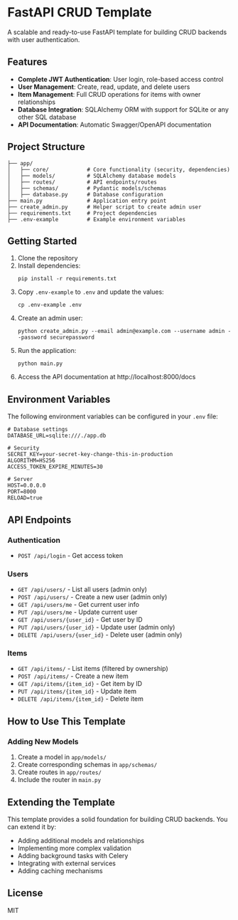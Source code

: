 # FastAPI CRUD Template

A scalable and ready-to-use FastAPI template for building CRUD backends with user authentication.

## Features

- **Complete JWT Authentication**: User login, role-based access control
- **User Management**: Create, read, update, and delete users
- **Item Management**: Full CRUD operations for items with owner relationships
- **Database Integration**: SQLAlchemy ORM with support for SQLite or any other SQL database
- **API Documentation**: Automatic Swagger/OpenAPI documentation

## Project Structure

```
├── app/
│   ├── core/            # Core functionality (security, dependencies)
│   ├── models/          # SQLAlchemy database models
│   ├── routes/          # API endpoints/routes
│   ├── schemas/         # Pydantic models/schemas
│   ├── database.py      # Database configuration
├── main.py              # Application entry point
├── create_admin.py      # Helper script to create admin user
├── requirements.txt     # Project dependencies
├── .env-example         # Example environment variables
```

## Getting Started

1. Clone the repository
2. Install dependencies:
   ```
   pip install -r requirements.txt
   ```
3. Copy `.env-example` to `.env` and update the values:
   ```
   cp .env-example .env
   ```
4. Create an admin user:
   ```
   python create_admin.py --email admin@example.com --username admin --password securepassword
   ```
5. Run the application:
   ```
   python main.py
   ```
6. Access the API documentation at http://localhost:8000/docs

## Environment Variables

The following environment variables can be configured in your `.env` file:

```
# Database settings
DATABASE_URL=sqlite:///./app.db

# Security
SECRET_KEY=your-secret-key-change-this-in-production
ALGORITHM=HS256
ACCESS_TOKEN_EXPIRE_MINUTES=30

# Server
HOST=0.0.0.0
PORT=8000
RELOAD=true
```

## API Endpoints

### Authentication
- `POST /api/login` - Get access token

### Users
- `GET /api/users/` - List all users (admin only)
- `POST /api/users/` - Create a new user (admin only)
- `GET /api/users/me` - Get current user info
- `PUT /api/users/me` - Update current user
- `GET /api/users/{user_id}` - Get user by ID
- `PUT /api/users/{user_id}` - Update user (admin only)
- `DELETE /api/users/{user_id}` - Delete user (admin only)

### Items
- `GET /api/items/` - List items (filtered by ownership)
- `POST /api/items/` - Create a new item
- `GET /api/items/{item_id}` - Get item by ID
- `PUT /api/items/{item_id}` - Update item
- `DELETE /api/items/{item_id}` - Delete item

## How to Use This Template

### Adding New Models

1. Create a model in `app/models/`
2. Create corresponding schemas in `app/schemas/`
3. Create routes in `app/routes/`
4. Include the router in `main.py`

## Extending the Template

This template provides a solid foundation for building CRUD backends. You can extend it by:

- Adding additional models and relationships
- Implementing more complex validation
- Adding background tasks with Celery
- Integrating with external services
- Adding caching mechanisms

## License

MIT 